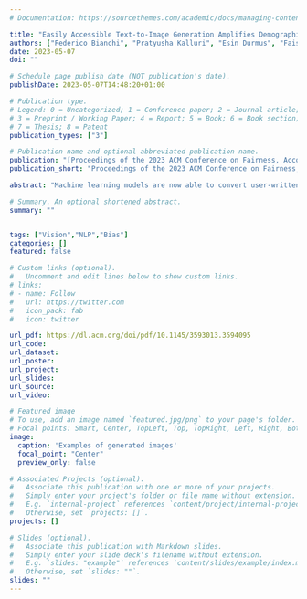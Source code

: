 ```yaml
---
# Documentation: https://sourcethemes.com/academic/docs/managing-content/

title: "Easily Accessible Text-to-Image Generation Amplifies Demographic Stereotypes at Large Scale"
authors: ["Federico Bianchi", "Pratyusha Kalluri", "Esin Durmus", "Faisal Ladhak", "Myra Cheng", "Debora Nozza", "Tatsunori Hashimoto", "Dan Jurafsky", "James Zou", "Aylin Caliskan"]
date: 2023-05-07
doi: ""

# Schedule page publish date (NOT publication's date).
publishDate: 2023-05-07T14:48:20+01:00

# Publication type.
# Legend: 0 = Uncategorized; 1 = Conference paper; 2 = Journal article;
# 3 = Preprint / Working Paper; 4 = Report; 5 = Book; 6 = Book section;
# 7 = Thesis; 8 = Patent
publication_types: ["3"]

# Publication name and optional abbreviated publication name.
publication: "[Proceedings of the 2023 ACM Conference on Fairness, Accountability, and Transparency - FAACT 2023](https://facctconference.org/2023/)"
publication_short: "Proceedings of the 2023 ACM Conference on Fairness, Accountability, and Transparency - FAACT 2023"

abstract: "Machine learning models are now able to convert user-written text descriptions into naturalistic images. These models are available to anyone online and are being used to generate millions of images a day. We investigate these models and find that they amplify dangerous and complex stereotypes. Moreover, we find that the amplified stereotypes are difficult to predict and not easily mitigated by users or model owners. The extent to which these image-generation models perpetuate and amplify stereotypes and their mass deployment is cause for serious concern."

# Summary. An optional shortened abstract.
summary: ""


tags: ["Vision","NLP","Bias"]
categories: []
featured: false

# Custom links (optional).
#   Uncomment and edit lines below to show custom links.
# links:
# - name: Follow
#   url: https://twitter.com
#   icon_pack: fab
#   icon: twitter

url_pdf: https://dl.acm.org/doi/pdf/10.1145/3593013.3594095
url_code:
url_dataset:
url_poster:
url_project:
url_slides:
url_source:
url_video:

# Featured image
# To use, add an image named `featured.jpg/png` to your page's folder.
# Focal points: Smart, Center, TopLeft, Top, TopRight, Left, Right, BottomLeft, Bottom, BottomRight.
image:
  caption: 'Examples of generated images'
  focal_point: "Center"
  preview_only: false

# Associated Projects (optional).
#   Associate this publication with one or more of your projects.
#   Simply enter your project's folder or file name without extension.
#   E.g. `internal-project` references `content/project/internal-project/index.md`.
#   Otherwise, set `projects: []`.
projects: []

# Slides (optional).
#   Associate this publication with Markdown slides.
#   Simply enter your slide deck's filename without extension.
#   E.g. `slides: "example"` references `content/slides/example/index.md`.
#   Otherwise, set `slides: ""`.
slides: ""
---
```


